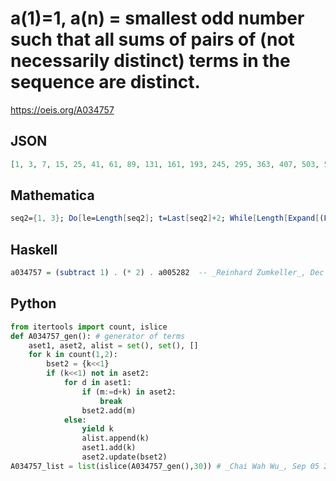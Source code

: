 # a\(1\)\=1, a\(n\) \= smallest odd number such that all sums of pairs of \(not necessarily distinct\) terms in the sequence are distinct\.
https://oeis.org/A034757
## JSON
```JSON
[1, 3, 7, 15, 25, 41, 61, 89, 131, 161, 193, 245, 295, 363, 407, 503, 579, 721, 801, 949, 1129, 1185, 1323, 1549, 1643, 1831, 1939, 2031, 2317, 2623, 2789, 3045, 3143, 3641, 3791, 4057, 4507, 4757, 5019, 5559, 5849, 6309, 6707, 7181, 7593]
```
## Mathematica
```Mathematica
seq2={1, 3}; Do[le=Length[seq2]; t=Last[seq2]+2; While[Length[Expand[(Plus @@ (x^seq2) + x^t)^2]] < Pochhammer[3, le]/le!, t=t+2]; AppendTo[seq2, t], {20}]; Print@seq2
```
## Haskell
```Haskell
a034757 = (subtract 1) . (* 2) . a005282  -- _Reinhard Zumkeller_, Dec 18 2012
```
## Python
```Python
from itertools import count, islice
def A034757_gen(): # generator of terms
    aset1, aset2, alist = set(), set(), []
    for k in count(1,2):
        bset2 = {k<<1}
        if (k<<1) not in aset2:
            for d in aset1:
                if (m:=d+k) in aset2:
                    break
                bset2.add(m)
            else:
                yield k
                alist.append(k)
                aset1.add(k)
                aset2.update(bset2)
A034757_list = list(islice(A034757_gen(),30)) # _Chai Wah Wu_, Sep 05 2023
```
